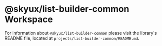 # @skyux/list-builder-common Workspace

For information about `@skyux/list-builder-common` please visit the library's README file, located at `projects/list-builder-common/README.md`.
